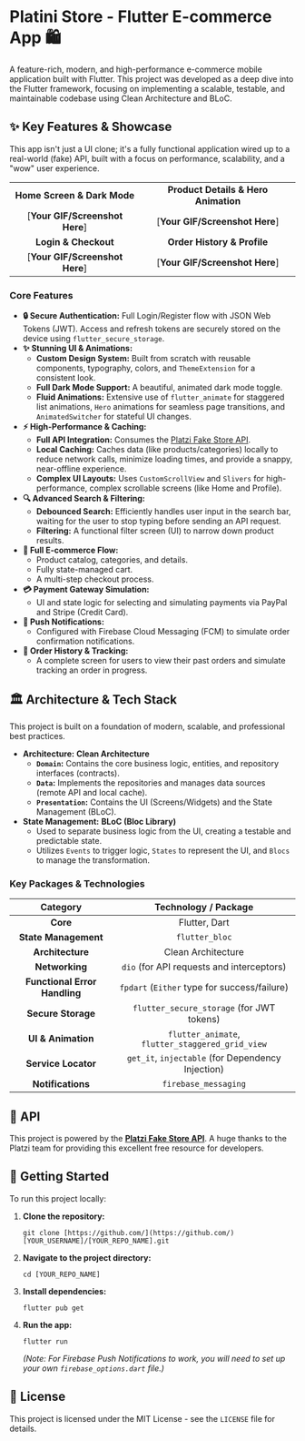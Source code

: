 # Platini Store - Flutter E-commerce App 🛍️

A feature-rich, modern, and high-performance e-commerce mobile application built with Flutter. This project was developed as a deep dive into the Flutter framework, focusing on implementing a scalable, testable, and maintainable codebase using Clean Architecture and BLoC.

## ✨ Key Features & Showcase

This app isn't just a UI clone; it's a fully functional application wired up to a real-world (fake) API, built with a focus on performance, scalability, and a "wow" user experience.

| | |
| :---: | :---: |
| **Home Screen & Dark Mode** | **Product Details & Hero Animation** |
| [**Your GIF/Screenshot Here**] | [**Your GIF/Screenshot Here**] |
| **Login & Checkout** | **Order History & Profile** |
| [**Your GIF/Screenshot Here**] | [**Your GIF/Screenshot Here**] |

### Core Features

* **🔒 Secure Authentication:** Full Login/Register flow with JSON Web Tokens (JWT). Access and refresh tokens are securely stored on the device using `flutter_secure_storage`.
* **✨ Stunning UI & Animations:**
    * **Custom Design System:** Built from scratch with reusable components, typography, colors, and `ThemeExtension` for a consistent look.
    * **Full Dark Mode Support:** A beautiful, animated dark mode toggle.
    * **Fluid Animations:** Extensive use of `flutter_animate` for staggered list animations, `Hero` animations for seamless page transitions, and `AnimatedSwitcher` for stateful UI changes.
* **⚡ High-Performance & Caching:**
    * **Full API Integration:** Consumes the [Platzi Fake Store API](https://fakeapi.platzi.com/en).
    * **Local Caching:** Caches data (like products/categories) locally to reduce network calls, minimize loading times, and provide a snappy, near-offline experience.
    * **Complex UI Layouts:** Uses `CustomScrollView` and `Slivers` for high-performance, complex scrollable screens (like Home and Profile).
* **🔍 Advanced Search & Filtering:**
    * **Debounced Search:** Efficiently handles user input in the search bar, waiting for the user to stop typing before sending an API request.
    * **Filtering:** A functional filter screen (UI) to narrow down product results.
* **🛒 Full E-commerce Flow:**
    * Product catalog, categories, and details.
    * Fully state-managed cart.
    * A multi-step checkout process.
* **💳 Payment Gateway Simulation:**
    * UI and state logic for selecting and simulating payments via PayPal and Stripe (Credit Card).
* **🔔 Push Notifications:**
    * Configured with Firebase Cloud Messaging (FCM) to simulate order confirmation notifications.
* **🚚 Order History & Tracking:**
    * A complete screen for users to view their past orders and simulate tracking an order in progress.

## 🏛️ Architecture & Tech Stack

This project is built on a foundation of modern, scalable, and professional best practices.

* **Architecture:** **Clean Architecture**
    * **`Domain`:** Contains the core business logic, entities, and repository interfaces (contracts).
    * **`Data`:** Implements the repositories and manages data sources (remote API and local cache).
    * **`Presentation`:** Contains the UI (Screens/Widgets) and the State Management (BLoC).
* **State Management:** **BLoC (Bloc Library)**
    * Used to separate business logic from the UI, creating a testable and predictable state.
    * Utilizes `Events` to trigger logic, `States` to represent the UI, and `Blocs` to manage the transformation.

### Key Packages & Technologies

| **Category** | **Technology / Package** |
| :---: | :---: |
| **Core** | Flutter, Dart |
| **State Management** | `flutter_bloc` |
| **Architecture** | Clean Architecture |
| **Networking** | `dio` (for API requests and interceptors) |
| **Functional Error Handling** | `fpdart` (`Either` type for success/failure) |
| **Secure Storage** | `flutter_secure_storage` (for JWT tokens) |
| **UI & Animation** | `flutter_animate`, `flutter_staggered_grid_view` |
| **Service Locator** | `get_it`, `injectable` (for Dependency Injection) |
| **Notifications** | `firebase_messaging` |

## 🔌 API

This project is powered by the [**Platzi Fake Store API**](https://fakeapi.platzi.com/en). A huge thanks to the Platzi team for providing this excellent free resource for developers.

## 🚀 Getting Started

To run this project locally:

1.  **Clone the repository:**
    ```
    git clone [https://github.com/](https://github.com/)[YOUR_USERNAME]/[YOUR_REPO_NAME].git
    ```
2.  **Navigate to the project directory:**
    ```
    cd [YOUR_REPO_NAME]
    ```
3.  **Install dependencies:**
    ```
    flutter pub get
    ```
4.  **Run the app:**
    ```
    flutter run
    ```
    *(Note: For Firebase Push Notifications to work, you will need to set up your own `firebase_options.dart` file.)*

## 📄 License

This project is licensed under the MIT License - see the `LICENSE` file for details.
